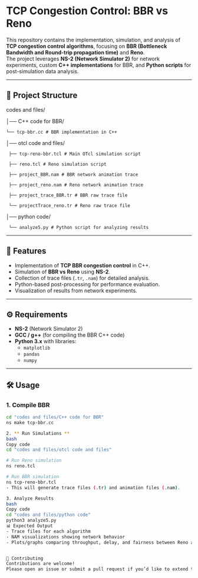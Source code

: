 # TCP Congestion Control: BBR vs Reno

This repository contains the implementation, simulation, and analysis of **TCP congestion control algorithms**, focusing on **BBR (Bottleneck Bandwidth and Round-trip propagation time)** and **Reno**.  
The project leverages **NS-2 (Network Simulator 2)** for network experiments, custom **C++ implementations** for BBR, and **Python scripts** for post-simulation data analysis.

---

## 📂 Project Structure
codes and files/

│── C++ code for BBR/

    └── tcp-bbr.cc # BBR implementation in C++

│── otcl code and files/

     ├── tcp-reno-bbr.tcl # Main OTcl simulation script

     ├── reno.tcl # Reno simulation script

     ├── project_BBR.nam # BBR network animation trace

     ├── project_reno.nam # Reno network animation trace

     ├── project_trace_BBR.tr # BBR raw trace file

     └── projectTrace_reno.tr # Reno raw trace file

│── python code/

     └── analyze5.py # Python script for analyzing results

---

## 🚀 Features
- Implementation of **TCP BBR congestion control** in C++.
- Simulation of **BBR vs Reno** using **NS-2**.
- Collection of trace files (`.tr`, `.nam`) for detailed analysis.
- Python-based post-processing for performance evaluation.
- Visualization of results from network experiments.

---

## ⚙️ Requirements
- **NS-2** (Network Simulator 2)
- **GCC / g++** (for compiling the BBR C++ code)
- **Python 3.x** with libraries:
  - `matplotlib`
  - `pandas`
  - `numpy`

---

## 🛠️ Usage

### 1. Compile BBR
```bash
cd "codes and files/C++ code for BBR"
ns make tcp-bbr.cc

2. ** Run Simulations **
bash
Copy code
cd "codes and files/otcl code and files"

# Run Reno simulation
ns reno.tcl

# Run BBR simulation
ns tcp-reno-bbr.tcl
- This will generate trace files (.tr) and animation files (.nam).

3. Analyze Results
bash
Copy code
cd "codes and files/python code"
python3 analyze5.py
📊 Expected Output
- Trace files for each algorithm
- NAM visualizations showing network behavior
- Plots/graphs comparing throughput, delay, and fairness between Reno and BBR


🤝 Contributing
Contributions are welcome!
Please open an issue or submit a pull request if you’d like to extend the analysis or add new congestion control algorithms.
